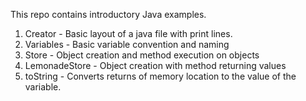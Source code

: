 This repo contains introductory Java examples.

1) Creator - Basic layout of a java file with print lines.
2) Variables - Basic variable convention and naming
3) Store - Object creation and method execution on objects
4) LemonadeStore - Object creation with method returning values
5) toString - Converts returns of memory location to the value of the variable.
